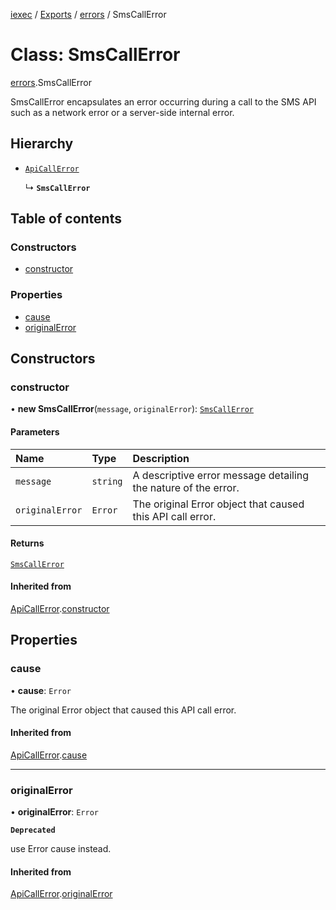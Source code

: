 [iexec](../README.md) / [Exports](../modules.md) / [errors](../modules/errors.md) / SmsCallError

# Class: SmsCallError

[errors](../modules/errors.md).SmsCallError

SmsCallError encapsulates an error occurring during a call to the SMS API such as a network error or a server-side internal error.

## Hierarchy

- [`ApiCallError`](errors.ApiCallError.md)

  ↳ **`SmsCallError`**

## Table of contents

### Constructors

- [constructor](errors.SmsCallError.md#constructor)

### Properties

- [cause](errors.SmsCallError.md#cause)
- [originalError](errors.SmsCallError.md#originalerror)

## Constructors

### constructor

• **new SmsCallError**(`message`, `originalError`): [`SmsCallError`](errors.SmsCallError.md)

#### Parameters

| Name            | Type     | Description                                                    |
| :-------------- | :------- | :------------------------------------------------------------- |
| `message`       | `string` | A descriptive error message detailing the nature of the error. |
| `originalError` | `Error`  | The original Error object that caused this API call error.     |

#### Returns

[`SmsCallError`](errors.SmsCallError.md)

#### Inherited from

[ApiCallError](errors.ApiCallError.md).[constructor](errors.ApiCallError.md#constructor)

## Properties

### cause

• **cause**: `Error`

The original Error object that caused this API call error.

#### Inherited from

[ApiCallError](errors.ApiCallError.md).[cause](errors.ApiCallError.md#cause)

---

### originalError

• **originalError**: `Error`

**`Deprecated`**

use Error cause instead.

#### Inherited from

[ApiCallError](errors.ApiCallError.md).[originalError](errors.ApiCallError.md#originalerror)
